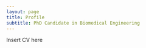 ```yaml
---
layout: page
title: Profile 
subtitle: PhD Candidate in Biomedical Engineering 
---
```


Insert CV here

